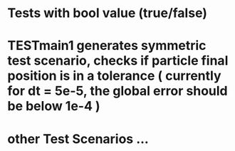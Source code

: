 # Tests with bool value (true/false)
# TESTmain1 generates symmetric test scenario, checks if particle final position is in a tolerance ( currently for dt = 5e-5, the global error should be below 1e-4 )
# other Test Scenarios ...
